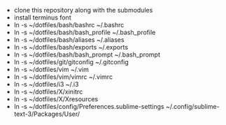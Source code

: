 - clone this repository along with the submodules
- install terminus font
- ln -s ~/dotfiles/bash/bashrc ~/.bashrc
- ln -s ~/dotfiles/bash/bash_profile ~/.bash_profile
- ln -s ~/dotfiles/bash/aliases ~/.aliases
- ln -s ~/dotfiles/bash/exports ~/.exports
- ln -s ~/dotfiles/bash/bash_prompt ~/.bash_prompt
- ln -s ~/dotfiles/git/gitconfig ~/.gitconfig
- ln -s ~/dotfiles/vim ~/.vim
- ln -s ~/dotfiles/vim/vimrc ~/.vimrc
- ln -s ~/dotfiles/i3 ~/.i3
- ln -s ~/dotfiles/X/xinitrc
- ln -s ~/dotfiles/X/Xresources
- ln -s ~/dotfiles/config/Preferences.sublime-settings ~/.config/sublime-text-3/Packages/User/

